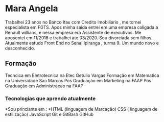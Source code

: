 # Mara Angela

Trabalhei 23 anos no Banco Itau com Credito Imobiliario , me tornei especialista em FGTS.
Apos minha saida entrei em uma empresa coligada a Renault willians, e nessa empresa era Assistente de executivos.
Me aposentei em 11/2018 e trabalhei ate 03/2020.
Sou divorciada sem filhos.
Atualmente estudo Front End no Senai Ipiranga , turma 9.
Um  mundo novo e desconhecido.

## Formação

Tecncica em Eletrotecnica na Etec Getulio Vargas
Formação em Matematica na Universidade Sao Marcos
Pos Graduação em Marketing na FAAP
Pos Graduação em Administracao na FAAP

### Tecnologias que aprendo atualmente
*Sou princiante em :
*HTML (linguagem de Marcação)
CSS ( linguagem de estilização)
JavaScript
Git e GitBash
GitHub

<!--
**Marangela/Marangela** is a ✨ _special_ ✨ repository because its `README.md` (this file) appears on your GitHub profile.

Here are some ideas to get you started:

- 🔭 I’m currently working on ...
- 🌱 I’m currently learning ...
- 👯 I’m looking to collaborate on ...
- 🤔 I’m looking for help with ...
- 💬 Ask me about ...
- 📫 How to reach me: ...
- 😄 Pronouns: ...
- ⚡ Fun fact: ...
-->

